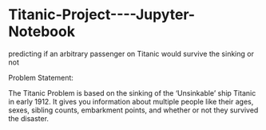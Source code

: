 # Titanic-Project----Jupyter-Notebook
predicting if an arbitrary passenger on Titanic would survive the sinking or not

Problem Statement:

 The Titanic Problem is based on the sinking of the ‘Unsinkable’ ship Titanic in early 1912. It gives you information about multiple people like their ages, sexes, sibling counts, embarkment points, and whether or not they survived the disaster.
